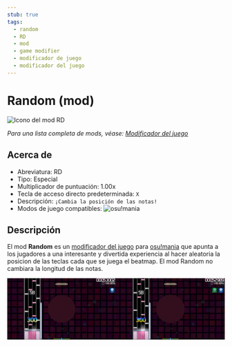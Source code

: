 ```yaml
---
stub: true
tags:
  - random
  - RD
  - mod
  - game modifier
  - modificador de juego
  - modificador del juego
---
```


# Random (mod)

![Icono del mod RD](/wiki/shared/mods/RD.png "Icono del mod Random (RD)")

*Para una lista completa de mods, véase: [Modificador del juego](/wiki/Gameplay/Game_modifier)*

## Acerca de

- Abreviatura: RD
- Tipo: Especial
- Multiplicador de puntuación: 1.00x
- Tecla de acceso directo predeterminada: `X`
- Descripción: `¡Cambia la posición de las notas!`
- Modos de juego compatibles: ![][osu!mania]

## Descripción

El mod **Random** es un [modificador del juego](/wiki/Gameplay/Game_modifier) para [osu!mania](/wiki/Game_mode/osu!mania) que apunta a los jugadores a una interesante y divertida experiencia al hacer aleatoria la posicion de las teclas cada que se juega el beatmap. El mod Random no cambiara la longitud de las notas.

![Jugabilidad de RD en mania](/wiki/Gameplay/Game_modifier/Random/img/RD-comparison-mania.jpg "Comparación entre una partida normal (izquierda) contra una partida con el mod Random activado (derecha) en osu!mania")

[osu!mania]: /wiki/shared/mode/mania.png "osu!mania"
